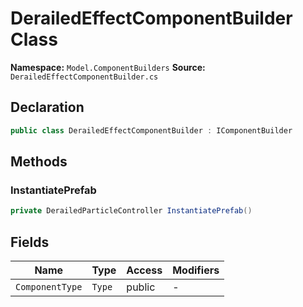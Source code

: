 # DerailedEffectComponentBuilder Class

**Namespace:** `Model.ComponentBuilders`
**Source:** `DerailedEffectComponentBuilder.cs`

## Declaration

```csharp
public class DerailedEffectComponentBuilder : IComponentBuilder
```

## Methods

### InstantiatePrefab

```csharp
private DerailedParticleController InstantiatePrefab()
```

## Fields

| Name | Type | Access | Modifiers |
|------|------|--------|-----------|
| `ComponentType` | `Type` | public | - |

